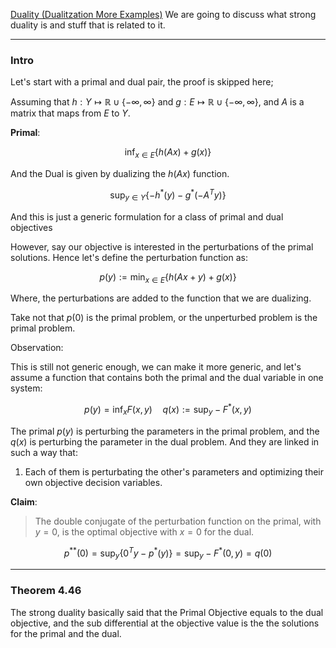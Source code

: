 [Duality (Dualitzation More Examples)](Duality/Duality%20(Dualitzation%20More%20Examples).md)
We are going to discuss what strong duality is and stuff that is related to it. 

---
### **Intro**

Let's start with a primal and dual pair, the proof is skipped here;

Assuming that $h: Y \mapsto \mathbb{R}\cup \{-\infty, \infty\}$ and $g: E\mapsto \mathbb{R}\cup \{-\infty, \infty\}$, and $A$ is a matrix that maps from $E$ to $Y$. 

**Primal**: 

$$
\inf_{x\in E} \left\lbrace
    h(Ax) + g(x)
\right\rbrace
$$

And the Dual is given by dualizing the $h(Ax)$ function. 

$$
\sup_{y\in Y} \left\lbrace
    -h^*(y) - g^*(-A^Ty)
\right\rbrace
$$

And this is just a generic formulation for a class of primal and dual objectives 

However, say our objective is interested in the perturbations of the primal solutions. Hence let's define the perturbation function as: 

$$
p(y) := \min_{x\in E} \left\lbrace
    h(Ax + y) + g(x)
\right\rbrace
$$

Where, the perturbations are added to the function that we are dualizing. 

Take not that $p(0)$ is the primal problem, or the unperturbed problem is the primal problem. 

Observation: 

This is still not generic enough, we can make it more generic, and let's assume a function that contains both the primal and the dual variable in one system: 

$$
p(y) = \inf_ x F(x, y) \quad q(x):= \sup_y - F^*(x, y)
$$

The primal $p(y)$ is perturbing the parameters in the primal problem, and the $q(x)$ is perturbing the parameter in the dual problem. And they are linked in such a way that: 
1. Each of them is perturbating the other's parameters and optimizing their own objective decision variables. 

**Claim**: 

> The double conjugate of the perturbation function on the primal, with $y = 0$, is the optimal objective with $x = 0$ for the dual. 

$$
p^{**}(0) = \sup_y \left\lbrace
    0^Ty - p^*(y)
\right\rbrace = \sup_y - F^*(0, y) = q(0)
$$

---
### **Theorem 4.46**

The strong duality basically said that the Primal Objective equals to the dual objective, and the sub differential at the objective value is the the solutions for the primal and the dual. 


